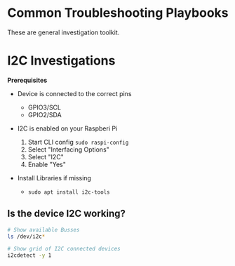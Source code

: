 # Common Troubleshooting Playbooks
These are general investigation toolkit.


# I2C Investigations

**Prerequisites**
- Device is connected to the correct pins
  - GPIO3/SCL
  - GPIO2/SDA
  
- I2C is enabled on your Raspberi Pi
  1. Start CLI config ```sudo raspi-config```
  2. Select "Interfacing Options"
  3. Select "I2C"
  4. Enable "Yes"

- Install Libraries if missing
  - ```sudo apt install i2c-tools```

## Is the device I2C working?

```bash
# Show available Busses
ls /dev/i2c*

# Show grid of I2C connected devices
i2cdetect -y 1
```